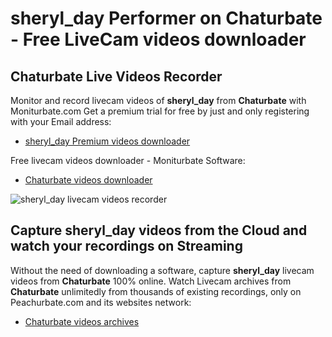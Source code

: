 # sheryl_day Performer on Chaturbate - Free LiveCam videos downloader

## Chaturbate Live Videos Recorder

Monitor and record livecam videos of **sheryl_day** from **Chaturbate** with Moniturbate.com
Get a premium trial for free by just and only registering with your Email address:
* [sheryl_day Premium videos downloader](https://moniturbate.com/request-demo-licence-key.html)

Free livecam videos downloader - Moniturbate Software:
* [Chaturbate videos downloader](https://moniturbate.com/moniturbate-download-software.html)

![sheryl_day livecam videos recorder](https://peachurnet.com/templates/moniturbate-software.png)


## Capture sheryl_day videos from the Cloud and watch your recordings on Streaming

Without the need of downloading a software, capture **sheryl_day** livecam videos from **Chaturbate** 100% online.
Watch Livecam archives from **Chaturbate** unlimitedly from thousands of existing recordings, only on Peachurbate.com and its websites network:
* [Chaturbate videos archives](https://peachurnet.com/)